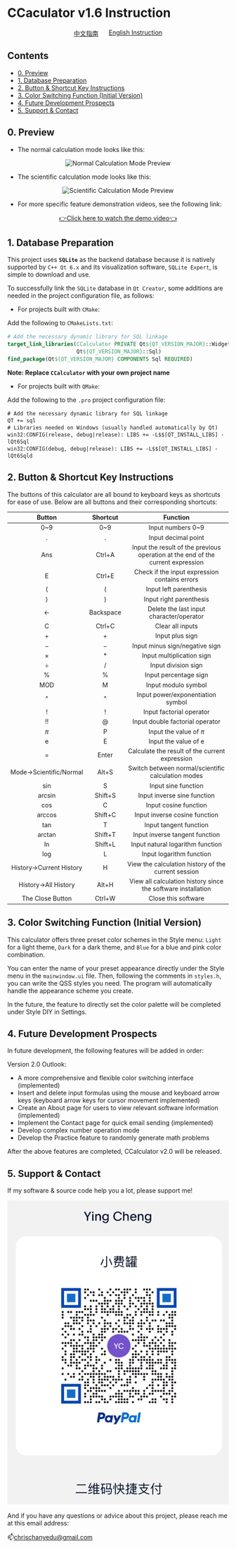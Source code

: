 # CCaculator v1.6 Instruction

<div style="display: flex; justify-content: space-between; padding: 0 30%;">
  <a href="./README.md">中文指南</a>
  <a href="./ReadMe_EN.md">English Instruction</a>
</div>

## Contents

- [0. Preview](#chapter-0)
- [1. Database Preparation](#chapter-1)
- [2. Button & Shortcut Key Instructions](#chapter-2)
- [3. Color Switching Function (Initial Version)](#chapter-3)
- [4. Future Development Prospects](#chapter-4)
- [5. Support & Contact](#Support)

## <a id="chapter-0">0. Preview</a>

- The normal calculation mode looks like this:

<div style="text-align: center;"> 
	<img src="https://pic.imgdb.cn/item/66875f1bd9c307b7e92ac000.png" alt="Normal Calculation Mode Preview">
</div>

- The scientific calculation mode looks like this:

<div style="text-align: center;"> 
	<img src="https://pic.imgdb.cn/item/66875f3fd9c307b7e92af696.png" alt="Scientific Calculation Mode Preview">
</div>

- For more specific feature demonstration videos, see the following link:

<div style="text-align: center;">
  <a href="https://www.bilibili.com/video/BV12UhZe5EwT/?vd_source=057305f6f7570cd5ef98cb1a31358015" target="\_blank">👉Click here to watch the demo video👈</a>
</div>

## <a id="chapter-1">1. Database Preparation</a>

This project uses **`SQLite`** as the backend database because it is natively supported by `C++ Qt 6.x` and its visualization software, `SQLite Expert`, is simple to download and use.

To successfully link the `SQLite` database in `Qt Creator`, some additions are needed in the project configuration file, as follows:

- For projects built with `CMake`:

Add the following to `CMakeLists.txt`:

```CMake
# Add the necessary dynamic library for SQL linkage
target_link_libraries(CCalculator PRIVATE Qt${QT_VERSION_MAJOR}::Widgets
                      Qt${QT_VERSION_MAJOR}::Sql)
find_package(Qt${QT_VERSION_MAJOR} COMPONENTS Sql REQUIRED)
```

**Note: Replace `CCalculator` with your own project name**

- For projects built with `QMake`:

Add the following to the `.pro` project configuration file:

```QMake
# Add the necessary dynamic library for SQL linkage
QT += sql
# Libraries needed on Windows (usually handled automatically by Qt)
win32:CONFIG(release, debug|release): LIBS += -L$$[QT_INSTALL_LIBS] -lQt6Sql
win32:CONFIG(debug, debug|release): LIBS += -L$$[QT_INSTALL_LIBS] -lQt6Sqld
```

## <a id="chapter-2">2. Button & Shortcut Key Instructions</a>

The buttons of this calculator are all bound to keyboard keys as shortcuts for ease of use. Below are all buttons and their corresponding shortcuts:

| Button                  | Shortcut  | Function                                                                        |
|:-----------------------:|:---------:|:-------------------------------------------------------------------------------:|
| 0~9                     | 0~9       | Input numbers 0~9                                                               |
| .                       | .         | Input decimal point                                                             |
| Ans                     | Ctrl+A    | Input the result of the previous operation at the end of the current expression |
| E                       | Ctrl+E    | Check if the input expression contains errors                                   |
| (                       | (         | Input left parenthesis                                                          |
| )                       | )         | Input right parenthesis                                                         |
| ←                       | Backspace | Delete the last input character/operator                                        |
| C                       | Ctrl+C    | Clear all inputs                                                                |
| $+$                     | $+$       | Input plus sign                                                                 |
| $-$                     | $-$       | Input minus sign/negative sign                                                  |
| ×                       | $*$       | Input multiplication sign                                                       |
| ÷                       | /         | Input division sign                                                             |
| %                       | %         | Input percentage sign                                                           |
| MOD                     | M         | Input modulo symbol                                                             |
| ^                       | ^         | Input power/exponentiation symbol                                               |
| !                       | !         | Input factorial operator                                                        |
| !!                      | @         | Input double factorial operator                                                 |
| $\pi$                   | P         | Input the value of $\pi$                                                        |
| e                       | E         | Input the value of e                                                            |
| =                       | Enter     | Calculate the result of the current expression                                  |
| Mode→Scientific/Normal  | Alt+S     | Switch between normal/scientific calculation modes                              |
| sin                     | S         | Input sine function                                                             |
| arcsin                  | Shift+S   | Input inverse sine function                                                     |
| cos                     | C         | Input cosine function                                                           |
| arccos                  | Shift+C   | Input inverse cosine function                                                   |
| tan                     | T         | Input tangent function                                                          |
| arctan                  | Shift+T   | Input inverse tangent function                                                  |
| ln                      | Shift+L   | Input natural logarithm function                                                |
| log                     | L         | Input logarithm function                                                        |
| History→Current History | H         | View the calculation history of the current session                             |
| History→All History     | Alt+H     | View all calculation history since the software installation                    |
| The Close Button        | Ctrl+W    | Close this software                                                             |

## <a id="chapter-3">3. Color Switching Function (Initial Version)</a>

This calculator offers three preset color schemes in the Style menu: `Light` for a light theme, `Dark` for a dark theme, and `Blue` for a blue and pink color combination.

You can enter the name of your preset appearance directly under the Style menu in the `mainwindow.ui` file. Then, following the comments in `styles.h`, you can write the QSS styles you need. The program will automatically handle the appearance scheme you create.

In the future, the feature to directly set the color palette will be completed under Style DIY in Settings.

## <a id="chapter-4">4. Future Development Prospects</a>

In future development, the following features will be added in order:

Version 2.0 Outlook:

- A more comprehensive and flexible color switching interface (implemented)
- Insert and delete input formulas using the mouse and keyboard arrow keys (keyboard arrow keys for cursor movement implemented)
- Create an About page for users to view relevant software information (implemented)
- Implement the Contact page for quick email sending (implemented)
- Develop complex number operation mode
- Develop the Practice feature to randomly generate math problems

After the above features are completed, CCalculator v2.0 will be released.

## <a id="Support">5. Support & Contact</a>

If my software & source code help you a lot, please support me!

<div style="text-align: center;"> 
	<img src="./SupportOnMe_Paypal.png" alt="Support">
</div>

And if you have any questions or advice about this project, please reach me at this email address:

📫chrischanyedu@gmail.com

